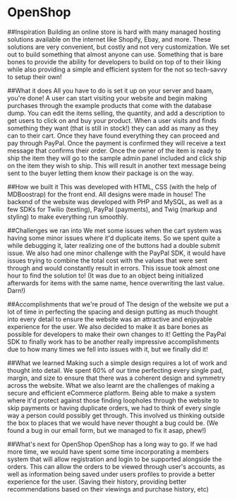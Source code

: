 # OpenShop

##Inspiration
Building an online store is hard with many managed hosting solutions available on the internet like Shopify, Ebay, and more. These solutions are very convenient, but costly and not very customization. We set out to build something that almost anyone can use. Something that is bare bones to provide the ability for developers to build on top of to their liking while also providing a simple and efficient system for the not so tech-savvy to setup their own!

##What it does
All you have to do is set it up on your server and baam, you're done! A user can start visiting your website and begin making purchases through the example products that come with the database dump. You can edit the items selling, the quantity, and add a description to get users to click on and buy your product. When a user visits and finds something they want (that is still in stock!) they can add as many as they can to their cart. Once they have found everything they can proceed and pay through PayPal. Once the payment is confirmed they will receive a text message that confirms their order. Once the owner of the item is ready to ship the item they will go to the sample admin panel included and click ship on the item they wish to ship. This will result in another text message being sent to the buyer letting them know their package is on the way.

##How we built it
This was developed with HTML, CSS (with the help of MDBoostrap) for the front end. All designs were made in house! The backend of the website was developed with PHP and MySQL, as well as a few SDKs for Twilio (texting), PayPal (payments), and Twig (markup and styling) to make everything run smoothly.

##Challenges we ran into
We met some issues when the cart system was having some minor issues where it'd duplicate items. So we spent quite a while debugging it, later realizing one of the buttons had a double submit issue. We also had one minor challenge with the PayPal SDK, it would have issues trying to combine the total cost with the values that were sent through and would constantly result in errors. This issue took almost one hour to find the solution to! (It was due to an object being initialized afterwards for items with the same name, hence overwriting the last value. Darn!)

##Accomplishments that we're proud of
The design of the website we put a lot of time in perfecting the spacing and design putting as much thought into every detail to ensure the website was an attractive and enjoyable experience for the user. We also decided to make it as bare bones as possible for developers to make their own changes to it! Getting the PayPal SDK to finally work has to be another really impressive accomplishments due to how many times we fell into issues with it, but we finally did it!

##What we learned
Making such a simple design requires a lot of work and thought into detail. We spent 60% of our time perfecting every single pad, margin, and size to ensure that there was a coherent design and symmetry across the website. What we also learnt are the challenges of making a secure and efficient eCommerce platform. Being able to make a system where it'd protect against those finding loopholes through the website to skip payments or having duplicate orders, we had to think of every single way a person could possibly get through. This involved us thinking outside the box to places that we would have never thought a bug could be. (We found a bug in our email form, but we managed to fix it asap, phew!)

##What's next for OpenShop
OpenShop has a long way to go. If we had more time, we would have spent some time incorporating a members system that will allow registration and login to be supported alongside the orders. This can allow the orders to be viewed through user's accounts, as well as information being saved under users profiles to provide a better experience for the user. (Saving their history, providing better recommendations based on their viewings and purchase history, etc)
